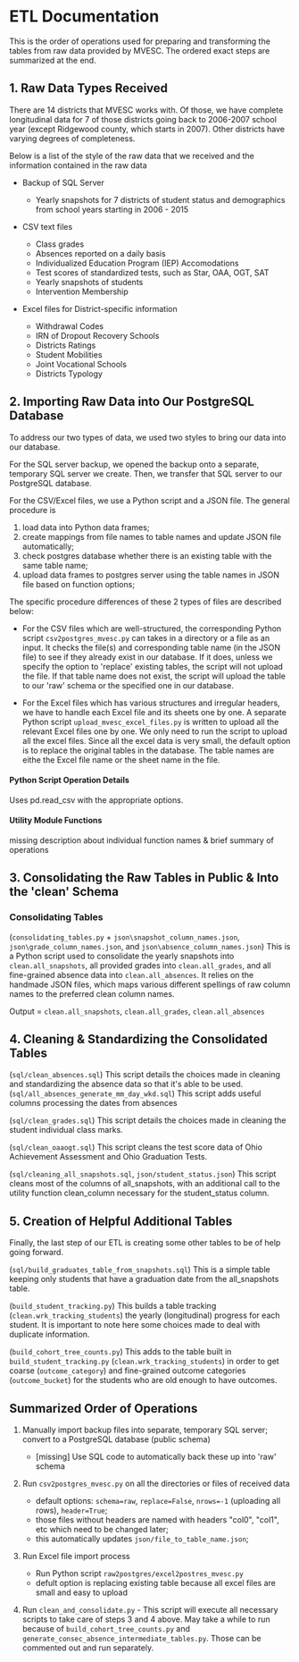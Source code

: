 # ETL Documentation

This is the order of operations used for preparing and transforming the tables from raw data provided by MVESC. The ordered exact steps are summarized at the end.

## 1. Raw Data Types Received

There are 14 districts that MVESC works with. Of those, we have complete longitudinal data for 7 of those districts going back to 2006-2007 school year (except Ridgewood county, which starts in 2007). Other districts have varying degrees of completeness. 

Below is a list of the style of the raw data that we received and the information contained in the raw data

* Backup of SQL Server
	* Yearly snapshots for 7 districts of student status and demographics from school years starting in 2006 - 2015

* CSV text files
	* Class grades
	* Absences reported on a daily basis
	* Individualized Education Program (IEP) Accomodations
	* Test scores of standardized tests, such as Star, OAA, OGT, SAT
	* Yearly snapshots of students
	* Intervention Membership

* Excel files for District-specific information
	* Withdrawal Codes
	* IRN of Dropout Recovery Schools
	* Districts Ratings
	* Student Mobilities
	* Joint Vocational Schools
	* Districts Typology

## 2. Importing Raw Data into Our PostgreSQL Database

To address our two types of data, we used two styles to bring our data into our database.

For the SQL server backup, we opened the backup onto a separate, temporary SQL server we create. Then, we transfer that SQL server to our PostgreSQL database.

For the CSV/Excel files, we use a Python script and a JSON file. The general procedure is

 1. load data into Python data frames;
 2. create mappings from file names to table names and update JSON file automatically;
 3. check postgres database whether there is an existing table with the same table name;
 4. upload data frames to postgres server using the table names in JSON file based on function options;

The specific procedure differences of these 2 types of files are described below:

* For the CSV files which are well-structured, the corresponding Python script `csv2postgres_mvesc.py` can takes in a directory or a file as an input. It checks the file(s) and corresponding table name (in the JSON file) to see if they already exist in our database. If it does, unless we specify the option to 'replace' existing tables, the script will not upload the file. If that table name does not exist, the script will upload the table to our 'raw' schema or the specified one in our database.

* For the Excel files which has various structures and irregular headers, we have to handle each Excel file and its sheets one by one. A separate Python script `upload_mvesc_excel_files.py` is written to upload all the relevant Excel files one by one. We only need to run the script to upload all the excel files. Since all the excel data is very small, the default option is to replace the original tables in the database. The table names are eithe the Excel file name or the sheet name in the file.

#### Python Script Operation Details

Uses pd.read_csv with the appropriate options.

#### Utility Module Functions

missing description about individual function names & brief summary of operations

## 3. Consolidating the Raw Tables in Public & Into the 'clean' Schema

### Consolidating Tables

(`consolidating_tables.py` + `json\snapshot_column_names.json`, `json\grade_column_names.json`, and `json\absence_column_names.json`)
This is a Python script used to consolidate the yearly snapshots into `clean.all_snapshots`, all provided grades into `clean.all_grades`, and all fine-grained absence data into `clean.all_absences`. It relies on the handmade JSON files, which maps various different spellings of raw column names to the preferred clean column names.

Output = `clean.all_snapshots`, `clean.all_grades`, `clean.all_absences`

## 4. Cleaning & Standardizing the Consolidated Tables

(`sql/clean_absences.sql`)
This script details the choices made in cleaning and standardizing the absence data so that it's able to be used.
(`sql/all_absences_generate_mm_day_wkd.sql`)
This script adds useful columns processing the dates from absences

(`sql/clean_grades.sql`)
This script details the choices made in cleaning the student individual class marks.

(`sql/clean_oaaogt.sql`)
This script cleans the test score data of Ohio Achievement Assessment and Ohio Graduation Tests.

(`sql/cleaning_all_snapshots.sql`, `json/student_status.json`)
This script cleans most of the columns of all_snapshots, with an additional call to the utility function clean_column necessary for the student_status column.

## 5. Creation of Helpful Additional Tables

Finally, the last step of our ETL is creating some other tables to be of help going forward.

(`sql/build_graduates_table_from_snapshots.sql`)
This is a simple table keeping only students that have a graduation date from the all_snapshots table.

(`build_student_tracking.py`)
This builds a table tracking (`clean.wrk_tracking_students`) the yearly (longitudinal) progress for each student. It is important to note here some choices made to deal with duplicate information.

(`build_cohort_tree_counts.py`)
This adds to the table built in `build_student_tracking.py` (`clean.wrk_tracking_students`) in order to get
coarse (`outcome_category`) and fine-grained outcome categories (`outcome_bucket`) for the students who are old enough to have outcomes.

## Summarized Order of Operations

1. Manually import backup files into separate, temporary SQL server; convert to a PostgreSQL database (public schema)
	- [missing] Use SQL code to automatically back these up into 'raw' schema

2. Run `csv2postgres_mvesc.py` on all the directories or files of received data
	- default options: `schema=raw`, `replace=False`, `nrows=-1` (uploading all rows), `header=True`;
	- those files without headers are named with headers "col0", "col1", etc which need to be changed later;
	- this automatically updates `json/file_to_table_name.json`;

3. Run Excel file import process
	- Run Python script `raw2postgres/excel2postres_mvesc.py`
	- defult option is replacing existing table because all excel files are small and easy to upload

4. Run `clean_and_consolidate.py`
        - This script will execute all necessary scripts to take care of steps 3 and 4 above. May take a while to run because of `build_cohort_tree_counts.py` and `generate_consec_absence_intermediate_tables.py`. Those can be commented out and run separately.
